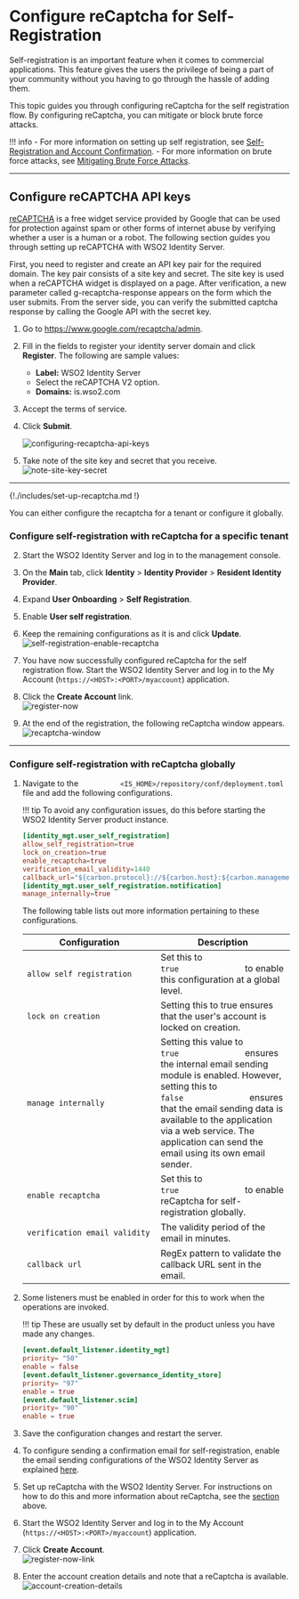 # Configure reCaptcha for Self-Registration

Self-registration is an important feature when it comes to commercial
applications. This feature gives the users the privilege of being a
part of your community without you having to go through the hassle of
adding them.

This topic guides you through configuring reCaptcha for the self
registration flow. By configuring reCaptcha, you can mitigate or block
brute force attacks.

!!! info 
    -   For more information on setting up self registration, see
        [Self-Registration and Account
        Confirmation]({{base_path}}/guides/identity-lifecycles/self-registration-workflow).
    -   For more information on brute force attacks, see [Mitigating Brute
        Force Attacks]({{base_path}}/deploy/mitigate-attacks/mitigate-brute-force-attacks).

---

## Configure reCAPTCHA API keys

[reCAPTCHA](https://developers.google.com/recaptcha/) is a free widget service provided by Google that can be used for protection against spam or other forms of internet abuse by verifying whether a user is a human or a robot. The following section guides you through setting up reCAPTCHA with WSO2 Identity Server.

First, you need to register and create an API key pair for the required domain. The key pair consists of a site key and secret. The site key is used when a reCAPTCHA widget is displayed on a page. After verification, a new parameter called g-recaptcha-response appears on the form which the user submits. From the server side, you can verify the submitted captcha response by calling the Google API with the secret key.

1.  Go to <https://www.google.com/recaptcha/admin>.

2.  Fill in the fields to register
    your identity server domain and click **Register**. The following
    are sample values:
    -   **Label:** WSO2 Identity Server
    -   Select the reCAPTCHA V2 option.
    -   **Domains:** is.wso2.com  

3.	Accept the terms of service. 

4.  Click **Submit**.

    ![configuring-recaptcha-api-keys]({{base_path}}/assets/img/fragments/recaptcha-new-sso.png) 

5.  Take note of the site key and secret that you receive.
    ![note-site-key-secret]({{base_path}}/assets/img/fragments/copy-key.png) 

---

{!./includes/set-up-recaptcha.md !}

You can either configure the recaptcha for a tenant or configure it globally. 

### Configure self-registration with reCaptcha for a specific tenant

2.  Start the WSO2 Identity Server and log in to the management console.
3.  On the **Main** tab, click **Identity** > **Identity Provider** > **Resident Identity Provider**.
4.  Expand **User Onboarding** > **Self Registration**.
5.  Enable **User self registration**.
6.  Keep the remaining configurations as it is and click **Update**.
    ![self-registration-enable-recaptcha]({{base_path}}/assets/img/guides/self-registration-enable-recaptcha.png)
6.  You have now successfully configured reCaptcha for the self
    registration flow. Start the WSO2 Identity Server and log in to the
    My Account (`https://<HOST>:<PORT>/myaccount`) application.
    
7.  Click the **Create Account** link.  
    ![register-now]({{base_path}}/assets/img/guides/register-now-option.png)
8.  At the end of the registration, the following reCaptcha window
    appears.  
    ![recaptcha-window]({{base_path}}/assets/img/guides/recaptcha-window.png) 

---

### Configure self-registration with reCaptcha globally

1.  Navigate to the
    `           <IS_HOME>/repository/conf/deployment.toml          `
    file and add the following configurations.

    !!! tip
        To avoid any configuration issues, do this before starting
        the WSO2 Identity Server product instance.
    

    ```toml
    [identity_mgt.user_self_registration]
    allow_self_registration=true
    lock_on_creation=true
    enable_recaptcha=true
    verification_email_validity=1440
    callback_url="${carbon.protocol}://${carbon.host}:${carbon.management.port}/authenticationendpoint/login.do"
    [identity_mgt.user_self_registration.notification]
    manage_internally=true    
    ```
    
    The following table lists out more information pertaining to these
    configurations.

    <table>
    <colgroup>
    <col style="width: 50%" />
    <col style="width: 50%" />
    </colgroup>
    <thead>
    <tr class="header">
    <th>Configuration</th>
    <th>Description</th>
    </tr>
    </thead>
    <tbody>
    <tr class="odd">
    <td><pre><code>allow_self_registration</code></pre></td>
    <td>Set this to <code>               true              </code> to enable this configuration at a global level.</td>
    </tr>
    <tr class="even">
    <td><pre><code>lock_on_creation</code></pre></td>
    <td>Setting this to true ensures that the user's account is locked on creation.</td>
    </tr>
    <tr class="odd">
    <td><pre><code>manage_internally</code></pre></td>
    <td>Setting this value to <code>               true              </code> ensures the internal email sending module is enabled. However, setting this to <code>               false              </code> ensures that the email sending data is available to the application via a web service. The application can send the email using its own email sender.</td>
    </tr>
    <tr class="even">
    <td><pre><code>enable_recaptcha</code></pre></td>
    <td>Set this to <code>               true              </code> to enable reCaptcha for self-registration globally.</td>
    </tr>
    <tr class="odd">
    <td><pre><code>verification_email_validity</code></pre></td>
    <td>The validity period of the email in minutes.
    </tr>
    <tr class="even">
    <td><pre><code>callback_url</code></pre></td>
    <td>RegEx pattern to validate the callback URL sent in the email.</td>
    </tr>
    </tbody>
    </table>

2.  Some listeners must be enabled in order for this to work when the
    operations are invoked.

    !!! tip
        These are usually set by default in the product unless you
        have made any changes.
    

    ```toml
    [event.default_listener.identity_mgt]
    priority= "50"
    enable = false
    [event.default_listener.governance_identity_store]
    priority= "97"
    enable = true
    [event.default_listener.scim]
    priority= "90"
    enable = true
    ```

3.  Save the configuration changes and restart the server.

4.  To configure sending a confirmation email for
    self-registration, enable the email sending configurations
    of the WSO2 Identity Server as explained
    [here]({{base_path}}/deploy/configure-email-sending).
    
5.  Set up reCaptcha with the WSO2 Identity Server. For instructions on
    how to do this and more information about reCaptcha, see the [section](#configure-self-registration-with-recaptcha-for-a-specific-tenant) above. 

6.  Start the WSO2 Identity Server and log in to the My Account (`https://<HOST>:<PORT>/myaccount`) application.

7.  Click **Create Account**.  
    ![register-now-link]({{base_path}}/assets/img/guides/register-now-option.png)
8.  Enter the account creation details and note that a reCaptcha is available.  
    ![account-creation-details]({{base_path}}/assets/img/guides/account-creation-details.png)
